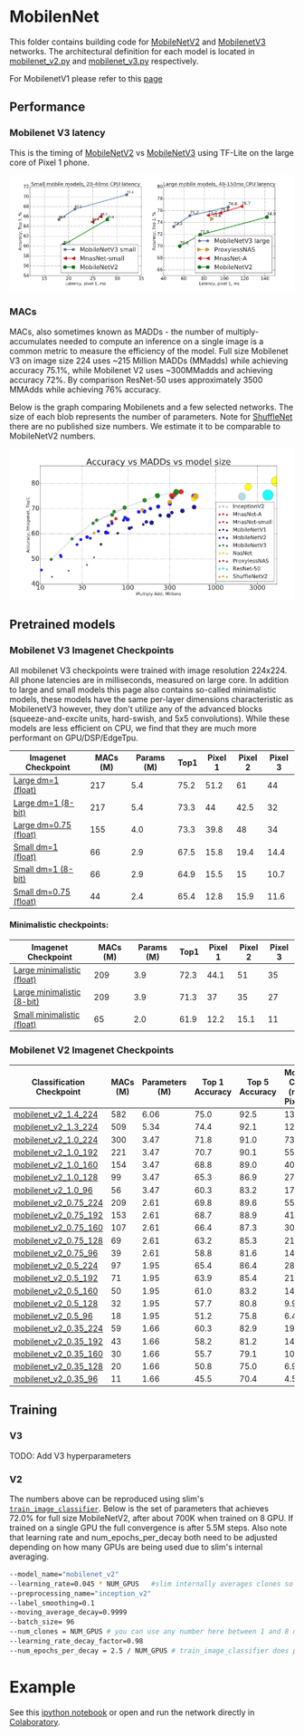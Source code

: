 # MobilenNet

This folder contains building code for
[MobileNetV2](https://arxiv.org/abs/1801.04381) and
[MobilenetV3](https://arxiv.org/abs/1905.02244) networks. The architectural
definition for each model is located in [mobilenet_v2.py](mobilenet_v2.py) and
[mobilenet_v3.py](mobilenet_v3.py) respectively.

For MobilenetV1 please refer to this [page](../mobilenet_v1.md)

## Performance

### Mobilenet V3 latency

This is the timing of [MobileNetV2] vs [MobileNetV3] using TF-Lite on the large
core of Pixel 1 phone.

![Mobilenet V2 and V3 Latency for Pixel 1.png](g3doc/latency_pixel1.png)

### MACs

MACs, also sometimes known as MADDs - the number of multiply-accumulates needed
to compute an inference on a single image is a common metric to measure the
efficiency of the model. Full size Mobilenet V3 on image size 224 uses ~215
Million MADDs (MMadds) while achieving accuracy 75.1%, while Mobilenet V2 uses
~300MMadds and achieving accuracy 72%. By comparison ResNet-50 uses
approximately 3500 MMAdds while achieving 76% accuracy.

Below is the graph comparing Mobilenets and a few selected networks. The size of
each blob represents the number of parameters. Note for
[ShuffleNet](https://arxiv.org/abs/1707.01083) there are no published size
numbers. We estimate it to be comparable to MobileNetV2 numbers.

![madds_top1_accuracy](g3doc/madds_top1_accuracy.png)

## Pretrained models

### Mobilenet V3 Imagenet Checkpoints

All mobilenet V3 checkpoints were trained with image resolution 224x224. All
phone latencies are in milliseconds, measured on large core. In addition to
large and small models this page also contains so-called minimalistic models,
these models have the same per-layer dimensions characteristic as MobilenetV3
however, they don't utilize any of the advanced blocks (squeeze-and-excite
units, hard-swish, and 5x5 convolutions). While these models are less efficient
on CPU, we find that they are much more performant on GPU/DSP/EdgeTpu.

| Imagenet Checkpoint | MACs (M) | Params (M) | Top1 | Pixel 1 | Pixel 2 | Pixel 3 |
| ------------------ | -------- | ---------- | ---- | ------- | ------- | ------- |
| [Large dm=1 (float)]   | 217      | 5.4        | 75.2 | 51.2    | 61      | 44      |
| [Large dm=1 (8-bit)] | 217      | 5.4        | 73.3 | 44      | 42.5    | 32      |
| [Large dm=0.75 (float)] | 155      | 4.0        | 73.3 | 39.8    | 48      | 34      |
| [Small dm=1 (float)]   | 66       | 2.9        | 67.5 | 15.8    | 19.4    | 14.4    |
| [Small dm=1 (8-bit)]   | 66       | 2.9        | 64.9 | 15.5    | 15      | 10.7    |
| [Small dm=0.75 (float)] | 44       | 2.4        | 65.4 | 12.8    | 15.9    | 11.6    |

#### Minimalistic checkpoints:

| Imagenet Checkpoint | MACs (M) | Params (M) | Top1 | Pixel 1 | Pixel 2 | Pixel 3 |
| -------------- | -------- | ---------- | ---- | ------- | ------- | ------- |
| [Large minimalistic (float)]   | 209      | 3.9        | 72.3 | 44.1    | 51      | 35      |
| [Large minimalistic (8-bit)][lm8]   | 209      | 3.9        | 71.3 | 37      | 35      | 27      |
| [Small minimalistic (float)]   | 65       | 2.0        | 61.9 | 12.2    | 15.1    | 11      |


[Small minimalistic (float)]: https://storage.googleapis.com/mobilenet_v3/checkpoints/v3-small-minimalistic_224_1.0_float.tgz
[Large minimalistic (float)]: https://storage.googleapis.com/mobilenet_v3/checkpoints/v3-large-minimalistic_224_1.0_float.tgz
[lm8]: https://storage.googleapis.com/mobilenet_v3/checkpoints/v3-large-minimalistic_224_1.0_uint8.tgz
[Large dm=1 (float)]: https://storage.googleapis.com/mobilenet_v3/checkpoints/v3-large_224_1.0_float.tgz
[Small dm=1 (float)]: https://storage.googleapis.com/mobilenet_v3/checkpoints/v3-small_224_1.0_float.tgz
[Large dm=1 (8-bit)]: https://storage.googleapis.com/mobilenet_v3/checkpoints/v3-large_224_1.0_uint8.tgz
[Small dm=1 (8-bit)]: https://storage.googleapis.com/mobilenet_v3/checkpoints/v3-small_224_1.0_uint8.tgz
[Large dm=0.75 (float)]: https://storage.googleapis.com/mobilenet_v3/checkpoints/v3-large_224_0.75_float.tgz
[Small dm=0.75 (float)]: https://storage.googleapis.com/mobilenet_v3/checkpoints/v3-small_224_0.75_float.tgz

### Mobilenet V2 Imagenet Checkpoints

Classification Checkpoint                                                                                  | MACs (M) | Parameters (M) | Top 1 Accuracy | Top 5 Accuracy | Mobile CPU (ms) Pixel 1
---------------------------------------------------------------------------------------------------------- | -------- | -------------- | -------------- | -------------- | -----------------------
[mobilenet_v2_1.4_224](https://storage.googleapis.com/mobilenet_v2/checkpoints/mobilenet_v2_1.4_224.tgz)   | 582      | 6.06           | 75.0           | 92.5           | 138.0
[mobilenet_v2_1.3_224](https://storage.googleapis.com/mobilenet_v2/checkpoints/mobilenet_v2_1.3_224.tgz)   | 509      | 5.34           | 74.4           | 92.1           | 123.0
[mobilenet_v2_1.0_224](https://storage.googleapis.com/mobilenet_v2/checkpoints/mobilenet_v2_1.0_224.tgz)   | 300      | 3.47           | 71.8           | 91.0           | 73.8
[mobilenet_v2_1.0_192](https://storage.googleapis.com/mobilenet_v2/checkpoints/mobilenet_v2_1.0_192.tgz)   | 221      | 3.47           | 70.7           | 90.1           | 55.1
[mobilenet_v2_1.0_160](https://storage.googleapis.com/mobilenet_v2/checkpoints/mobilenet_v2_1.0_160.tgz)   | 154      | 3.47           | 68.8           | 89.0           | 40.2
[mobilenet_v2_1.0_128](https://storage.googleapis.com/mobilenet_v2/checkpoints/mobilenet_v2_1.0_128.tgz)   | 99       | 3.47           | 65.3           | 86.9           | 27.6
[mobilenet_v2_1.0_96](https://storage.googleapis.com/mobilenet_v2/checkpoints/mobilenet_v2_1.0_96.tgz)     | 56       | 3.47           | 60.3           | 83.2           | 17.6
[mobilenet_v2_0.75_224](https://storage.googleapis.com/mobilenet_v2/checkpoints/mobilenet_v2_0.75_224.tgz) | 209      | 2.61           | 69.8           | 89.6           | 55.8
[mobilenet_v2_0.75_192](https://storage.googleapis.com/mobilenet_v2/checkpoints/mobilenet_v2_0.75_192.tgz) | 153      | 2.61           | 68.7           | 88.9           | 41.6
[mobilenet_v2_0.75_160](https://storage.googleapis.com/mobilenet_v2/checkpoints/mobilenet_v2_0.75_160.tgz) | 107      | 2.61           | 66.4           | 87.3           | 30.4
[mobilenet_v2_0.75_128](https://storage.googleapis.com/mobilenet_v2/checkpoints/mobilenet_v2_0.75_128.tgz) | 69       | 2.61           | 63.2           | 85.3           | 21.9
[mobilenet_v2_0.75_96](https://storage.googleapis.com/mobilenet_v2/checkpoints/mobilenet_v2_0.75_96.tgz)   | 39       | 2.61           | 58.8           | 81.6           | 14.2
[mobilenet_v2_0.5_224](https://storage.googleapis.com/mobilenet_v2/checkpoints/mobilenet_v2_0.5_224.tgz)   | 97       | 1.95           | 65.4           | 86.4           | 28.7
[mobilenet_v2_0.5_192](https://storage.googleapis.com/mobilenet_v2/checkpoints/mobilenet_v2_0.5_192.tgz)   | 71       | 1.95           | 63.9           | 85.4           | 21.1
[mobilenet_v2_0.5_160](https://storage.googleapis.com/mobilenet_v2/checkpoints/mobilenet_v2_0.5_160.tgz)   | 50       | 1.95           | 61.0           | 83.2           | 14.9
[mobilenet_v2_0.5_128](https://storage.googleapis.com/mobilenet_v2/checkpoints/mobilenet_v2_0.5_128.tgz)   | 32       | 1.95           | 57.7           | 80.8           | 9.9
[mobilenet_v2_0.5_96](https://storage.googleapis.com/mobilenet_v2/checkpoints/mobilenet_v2_0.5_96.tgz)     | 18       | 1.95           | 51.2           | 75.8           | 6.4
[mobilenet_v2_0.35_224](https://storage.googleapis.com/mobilenet_v2/checkpoints/mobilenet_v2_0.35_224.tgz) | 59       | 1.66           | 60.3           | 82.9           | 19.7
[mobilenet_v2_0.35_192](https://storage.googleapis.com/mobilenet_v2/checkpoints/mobilenet_v2_0.35_192.tgz) | 43       | 1.66           | 58.2           | 81.2           | 14.6
[mobilenet_v2_0.35_160](https://storage.googleapis.com/mobilenet_v2/checkpoints/mobilenet_v2_0.35_160.tgz) | 30       | 1.66           | 55.7           | 79.1           | 10.5
[mobilenet_v2_0.35_128](https://storage.googleapis.com/mobilenet_v2/checkpoints/mobilenet_v2_0.35_128.tgz) | 20       | 1.66           | 50.8           | 75.0           | 6.9
[mobilenet_v2_0.35_96](https://storage.googleapis.com/mobilenet_v2/checkpoints/mobilenet_v2_0.35_96.tgz)   | 11       | 1.66           | 45.5           | 70.4           | 4.5

## Training

### V3

TODO: Add V3 hyperparameters

### V2

The numbers above can be reproduced using slim's
[`train_image_classifier`](https://github.com/tensorflow/models/blob/master/research/slim/README.md#training-a-model-from-scratch).
Below is the set of parameters that achieves 72.0% for full size MobileNetV2,
after about 700K when trained on 8 GPU. If trained on a single GPU the full
convergence is after 5.5M steps. Also note that learning rate and
num_epochs_per_decay both need to be adjusted depending on how many GPUs are
being used due to slim's internal averaging.

```bash
--model_name="mobilenet_v2"
--learning_rate=0.045 * NUM_GPUS   #slim internally averages clones so we compensate
--preprocessing_name="inception_v2"
--label_smoothing=0.1
--moving_average_decay=0.9999
--batch_size= 96
--num_clones = NUM_GPUS # you can use any number here between 1 and 8 depending on your hardware setup.
--learning_rate_decay_factor=0.98
--num_epochs_per_decay = 2.5 / NUM_GPUS # train_image_classifier does per clone epochs
```

# Example

See this [ipython notebook](mobilenet_example.ipynb) or open and run the network
directly in
[Colaboratory](https://colab.research.google.com/github/tensorflow/models/blob/master/research/slim/nets/mobilenet/mobilenet_example.ipynb).

[MobilenetV2]: https://arxiv.org/abs/1801.04381
[MobilenetV3]: https://arxiv.org/abs/1905.02244
